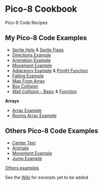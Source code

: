 # Pico-8 Cookbook

Pico-8 Code Recipes

## My Pico-8 Code Examples

- [Sprite Help](examples/sprite.src.md) & [Sprite Flags](examples/sprite_flags.md)
- [Directions Example](examples/directions.src)
- [Animation Example](examples/animate.src)
- [Movement Example](examples/movement.src)
- [Adjacency Example](examples/adjacency.p8) & [PrintH Function](examples/printh-adjacent-function.src)
- [Falling Example](examples/fallplatforms.p8)
- [Map From Array](examples/mapfromarray.src)
- [Box Collision](examples/draw_collision.src)
- [Wall Collision - Basic](examples/wall_collision_simpler.src) & [Function](examples/wall_collision_function.src)

**Arrays**

- [Array Example](examples/array.src)
- [Rooms Array Example](examples/story-engine/rooms.src)

## Others Pico-8 Code Examples

- [Center Text](examples/others/center.src)
- [Animate](examples/others/anim.p8)
- [Movement Example](examples/others/movement.src)
- [Jump Example](examples/others/jump.src)

[Others examples](examples/others)

See the [Wiki](https://github.com/nate2squared/pico-8-cookbook/wiki) for excerpts yet to be added
